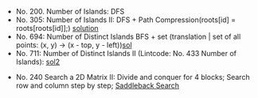 * No. 200. Number of Islands: DFS
* No. 305: Number of Islands II: DFS + Path Compression(roots[id] = roots[roots[id]];) [solution](http://www.cnblogs.com/grandyang/p/5190419.html) 
* No. 694: Number of Distinct Islands BFS + set (translation | set of all points: (x, y) -> (x - top, y - left))[sol](http://bookshadow.com/weblog/2017/10/08/leetcode-number-of-distinct-islands/)
* No. 711: Number of Distinct Islands II (Lintcode: No. 433  Number of Islands): [sol2](https://zhengyang2015.gitbooks.io/lintcode/number_of_islands_ii_434.html)


- No. 240 Search a 2D Matrix II: Divide and conquer for 4 blocks; Search row and column step by step;  [Saddleback Search](http://cs.geneseo.edu/~baldwin/math-thinking/saddleback.html)

